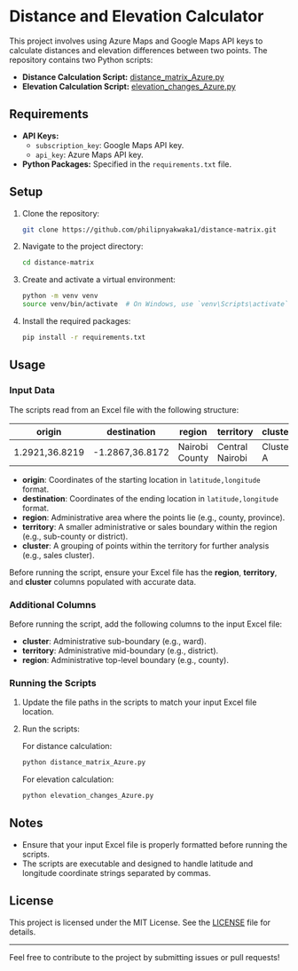 # Distance and Elevation Calculator

This project involves using Azure Maps and Google Maps API keys to calculate distances and elevation differences between two points. The repository contains two Python scripts:

- **Distance Calculation Script:** [distance_matrix_Azure.py](https://github.com/philipnyakwaka1/distance-matrix/blob/main/elevation_changes_Azure.py)
- **Elevation Calculation Script:** [elevation_changes_Azure.py](https://github.com/philipnyakwaka1/distance-matrix/blob/main/elevation_changes_Azure.py)

## Requirements

- **API Keys:**
  - `subscription_key`: Google Maps API key.
  - `api_key`: Azure Maps API key.
- **Python Packages:** Specified in the `requirements.txt` file.

## Setup

1. Clone the repository:
   ```bash
   git clone https://github.com/philipnyakwaka1/distance-matrix.git
   ```

2. Navigate to the project directory:
   ```bash
   cd distance-matrix
   ```

3. Create and activate a virtual environment:
   ```bash
   python -m venv venv
   source venv/bin/activate  # On Windows, use `venv\Scripts\activate`
   ```

4. Install the required packages:
   ```bash
   pip install -r requirements.txt
   ```

## Usage

### Input Data

The scripts read from an Excel file with the following structure:

| origin         | destination     | region          | territory       | cluster         |
|----------------|-----------------|-----------------|-----------------|-----------------|
| 1.2921,36.8219 | -1.2867,36.8172 | Nairobi County  | Central Nairobi | Cluster A       |

- **origin**: Coordinates of the starting location in `latitude,longitude` format.
- **destination**: Coordinates of the ending location in `latitude,longitude` format.
- **region**: Administrative area where the points lie (e.g., county, province).
- **territory**: A smaller administrative or sales boundary within the region (e.g., sub-county or district).
- **cluster**: A grouping of points within the territory for further analysis (e.g., sales cluster).

Before running the script, ensure your Excel file has the **region**, **territory**, and **cluster** columns populated with accurate data.


### Additional Columns

Before running the script, add the following columns to the input Excel file:

- **cluster**: Administrative sub-boundary (e.g., ward).
- **territory**: Administrative mid-boundary (e.g., district).
- **region**: Administrative top-level boundary (e.g., county).

### Running the Scripts

1. Update the file paths in the scripts to match your input Excel file location.
2. Run the scripts:

   For distance calculation:
   ```bash
   python distance_matrix_Azure.py
   ```

   For elevation calculation:
   ```bash
   python elevation_changes_Azure.py
   ```

## Notes

- Ensure that your input Excel file is properly formatted before running the scripts.
- The scripts are executable and designed to handle latitude and longitude coordinate strings separated by commas.

## License

This project is licensed under the MIT License. See the [LICENSE](LICENSE) file for details.

---

Feel free to contribute to the project by submitting issues or pull requests!
